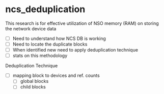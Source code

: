 # ncs_deduplication

This research is for effective utilization of NSO memory (RAM) on storing the network device data

- [ ] Need to understand how NCS DB is working
- [ ] Need to locate the duplicate blocks
- [ ] When identified new need to apply deduplication technique
- [ ] stats on this methodology

Deduplication Technique
- [ ] mapping block to devices and ref. counts
     - [ ] global blocks
     - [ ] child blocks
